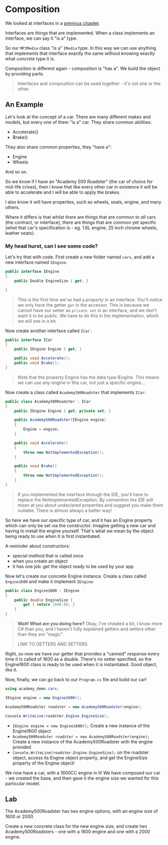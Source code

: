 # Composition

We looked at interfaces in a [previous chapter](/part4/chapter04.md).

Interfaces are things that are implemented. When a class implements an interface, we can say it "is a" type.

So our `MP3Media` class "is a" `IMedia` type. In this way we can use anything that implements that interface exactly the same without knowing exactly what *concrete* type it is.

Composition is different again - composition is "has a". We build the object by providing parts.

> Interfaces and composition can be used together - it's not one or the other.

## An Example

Let's look at the concept of a car. There are many different makes and models, but every one of them "is a" car. They share common abilities:
- Accelerate()
- Brake()

They also share common properties, they "have a":
- Engine
- Wheels

And so on.

So we know if I have an "Academy 500 Roadster" (the car of choice for mid-life crises), then I know that like every other car in existence it will be able to accelerate and I will be able to apply the brakes.

I also know it will have properties, such as wheels, seats, engine, and many others.

Where it differs is that whilst there are things that are common to *all* cars (the contract, or interface), there are things that are common yet specific (what that car's specification is - eg. 1.6L engine, 25 inch chrome wheels, leather seats).

### My head hurst, can I see some code?

Let's try that with code. First create a new folder named `cars`, and add a new interface named `IEngine`.

```c#
public interface IEngine
{
    public Double EngineSize { get; }

}
```

> This is the first time we've had a *property* in an interface. You'll notice we only have the getter `get` in the accessor. This is because we cannot have our setter as `private set` in an interface, and we don't want it to be public. We have to do this in the implementation, which we will see in a bit.

Now create another interface called `ICar` :

```c#
public interface ICar
{
    public IEngine Engine { get; }

    public void Accelerate();
    public void Brake();
}
```

> Note that the property Engine has the data type IEngine. This means we can use *any* engine in this car, not just a specific engine...

Now create a class called `Academy500Roadster` that implements `ICar`:

```c#
public class Academy500Roadster : ICar
{
    public IEngine Engine { get; private set; }

    public Academy500Roadster(IEngine engine)
    {
        Engine = engine;
    }

    public void Accelerate()
    {
        throw new NotImplementedException();
    }

    public void Brake()
    {
        throw new NotImplementedException();
    }
}
```

> If you implemented the interface through the IDE, you'll have to replace the NotImplementedException. By convention the IDE will moan at you about undeclared properties and suggest you make them nullable. There is almost always a better way!

So here we have our specific type of car, and it has an Engine property which can only be set via the constructor. Imagine getting a new car and having to install the engine yourself. That's what we mean by the object being ready to use when it is first instantiated.

A reminder about constructors:

- special method that is called once
- when you create an object
- it has one job: get the object ready to be used by your app

Now let's create our concrete Engine instance. Create a class called `Engine1600` and make it implement `IEngine`:

```c#
public class Engine1600 : IEngine
{
    public double EngineSize { 
        get { return 1600.0D; } 
    }
}
```

> **Wait! What are you doing here?** Okay, I've cheated a bit, I know more C# than you, and I haven't fully explained getters and setters other than they are "magic".
>
> LINK TO GETTERS AND SETTERS

Right, so now we have our getter that provides a "canned" response every time it is called of 1600 as a double. There's no setter specified, so the Engine1600 class is ready to be used when it is instantiated. Good object, like it.

Now, finally, we can go back to our `Program.cs` file and build our car!

```c#
using academy_demo.cars;

IEngine engine = new Engine1600();

Academy500Roadster roadster = new Academy500Roadster(engine);

Console.WriteLine(roadster.Engine.EngineSize);
```

- `IEngine engine = new Engine1600();` Create a new instance of the Engine1600 object
- `Academy500Roadster roadster = new Academy500Roadster(engine);` Create a new instance of the Academy500Roadster with the engine provided
- `Console.WriteLine(roadster.Engine.EngineSize);` on the roadster object, access its Engine object property, and get the EngineSize property of the Engine object!

We now have a car, with a 1600CC engine in it! We have composed our car - we created the base, and then gave it the engine size we wanted for this particular model.

## Lab

The Academy500Roadster has two engine options, with an engine size of 1600 or 2000. 

Create a new concrete class for the new engine size, and create two Academy500Roadsters - one with a 1600 engine and one with a 2000 engine.

